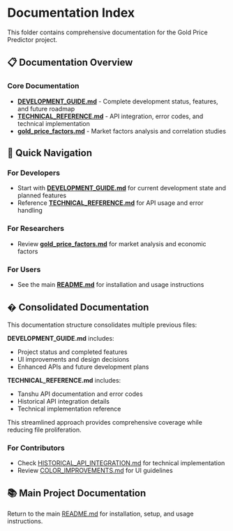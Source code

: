 # Documentation Index

This folder contains comprehensive documentation for the Gold Price Predictor project.

## 📋 Documentation Overview

### Core Documentation
- **[DEVELOPMENT_GUIDE.md](DEVELOPMENT_GUIDE.md)** - Complete development status, features, and future roadmap
- **[TECHNICAL_REFERENCE.md](TECHNICAL_REFERENCE.md)** - API integration, error codes, and technical implementation
- **[gold_price_factors.md](gold_price_factors.md)** - Market factors analysis and correlation studies

## 🔗 Quick Navigation

### For Developers
- Start with **[DEVELOPMENT_GUIDE.md](DEVELOPMENT_GUIDE.md)** for current development state and planned features
- Reference **[TECHNICAL_REFERENCE.md](TECHNICAL_REFERENCE.md)** for API usage and error handling

### For Researchers  
- Review **[gold_price_factors.md](gold_price_factors.md)** for market analysis and economic factors

### For Users
- See the main **[README.md](../README.md)** for installation and usage instructions

## � Consolidated Documentation

This documentation structure consolidates multiple previous files:

**DEVELOPMENT_GUIDE.md** includes:
- Project status and completed features
- UI improvements and design decisions  
- Enhanced APIs and future development plans

**TECHNICAL_REFERENCE.md** includes:
- Tanshu API documentation and error codes
- Historical API integration details
- Technical implementation reference

This streamlined approach provides comprehensive coverage while reducing file proliferation.

### For Contributors
- Check [HISTORICAL_API_INTEGRATION.md](HISTORICAL_API_INTEGRATION.md) for technical implementation
- Review [COLOR_IMPROVEMENTS.md](COLOR_IMPROVEMENTS.md) for UI guidelines

## 📚 Main Project Documentation
Return to the main [README.md](../README.md) for installation, setup, and usage instructions.
